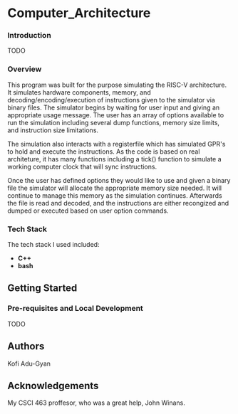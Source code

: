 # Computer_Architecture

### Introduction

TODO

### Overview

This program was built for the purpose simulating the RISC-V architecture. It simulates hardware components, memory, and decoding/encoding/execution of instructions given to the simulator via binary files. The simulator begins by waiting for user input and giving an appropriate usage message. The user has an array of options available to run the simulation including several dump functions, memory size limits, and instruction size limitations.

The simulation also interacts with a registerfile which has simulated GPR's to hold and execute the instructions. As the code is based on real architeture, it has many functions including a tick() function to simulate a working computer clock that will sync instructions.

Once the user has defined options they would like to use and given a binary file the simulator will allocate the appropriate memory size needed. It will continue to manage this memory as the simulation continues. Afterwards the file is read and decoded, and the instructions are either recongized and dumped or executed based on user option commands.


### Tech Stack

The tech stack I used included:

* **C++** 
* **bash** 

Getting Started
---
### Pre-requisites and Local Development

TODO

Authors
---
Kofi Adu-Gyan

Acknowledgements
---
My CSCI 463 proffesor, who was a great help, John Winans.

